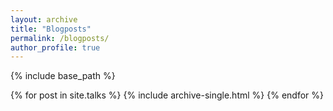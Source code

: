 ```yaml
---
layout: archive
title: "Blogposts"
permalink: /blogposts/
author_profile: true
---
```



{% include base_path %}

{% for post in site.talks %}
  {% include archive-single.html %}
{% endfor %}  

